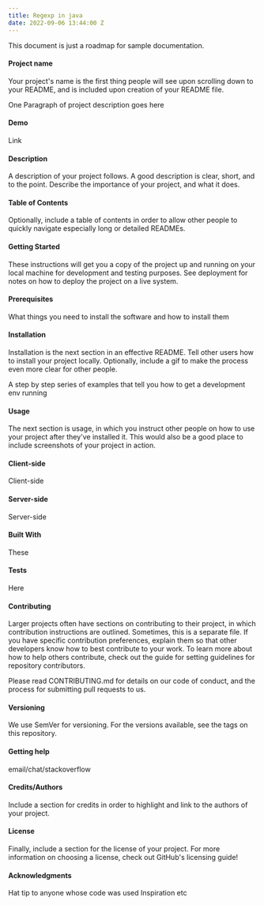 ```yaml
---
title: Regexp in java
date: 2022-09-06 13:44:00 Z
---
```

This document is just a roadmap for sample documentation.

  
#### Project name
Your project's name is the first thing people will see upon scrolling down to your README, and is included upon creation of your README file.

One Paragraph of project description goes here

#### Demo
Link

#### Description
A description of your project follows. A good description is clear, short, and to the point. Describe the importance of your project, and what it does.

#### Table of Contents
Optionally, include a table of contents in order to allow other people to quickly navigate especially long or detailed READMEs.

#### Getting Started
These instructions will get you a copy of the project up and running on your local machine for development and testing purposes. See deployment for notes on how to deploy the project on a live system.

####     Prerequisites
What things you need to install the software and how to install them

####     Installation
Installation is the next section in an effective README. Tell other users how to install your project locally. Optionally, include a gif to make the process even more clear for other people.

A step by step series of examples that tell you how to get a development env running

#### Usage
The next section is usage, in which you instruct other people on how to use your project after they've installed it. This would also be a good place to include screenshots of your project in action.

####     Client-side
Client-side

####     Server-side
Server-side

#### Built With
These

#### Tests
Here

#### Contributing
Larger projects often have sections on contributing to their project, in which contribution instructions are outlined. Sometimes, this is a separate file. If you have specific contribution preferences, explain them so that other developers know how to best contribute to your work. To learn more about how to help others contribute, check out the guide for setting guidelines for repository contributors.

Please read CONTRIBUTING.md for details on our code of conduct, and the process for submitting pull requests to us.

#### Versioning
We use SemVer for versioning. For the versions available, see the tags on this repository.

#### Getting help
email/chat/stackoverflow

#### Credits/Authors
Include a section for credits in order to highlight and link to the authors of your project.

#### License
Finally, include a section for the license of your project. For more information on choosing a license, check out GitHub's licensing guide!

#### Acknowledgments
Hat tip to anyone whose code was used
Inspiration
etc


<!--stackedit_data:
eyJoaXN0b3J5IjpbLTEwNTI1NzA5NTEsLTMyMTQ3MDQ0MCwtOT
M1NDQ5MDY2LDczMDk5ODExNl19
-->